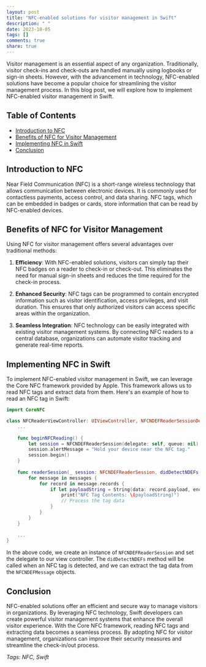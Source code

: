 ```yaml
---
layout: post
title: "NFC-enabled solutions for visitor management in Swift"
description: " "
date: 2023-10-05
tags: []
comments: true
share: true
---
```


Visitor management is an essential aspect of any organization. Traditionally, visitor check-ins and check-outs are handled manually using logbooks or sign-in sheets. However, with the advancement in technology, NFC-enabled solutions have become a popular choice for streamlining the visitor management process. In this blog post, we will explore how to implement NFC-enabled visitor management in Swift.

## Table of Contents
- [Introduction to NFC](#introduction-to-nfc)
- [Benefits of NFC for Visitor Management](#benefits-of-nfc-for-visitor-management)
- [Implementing NFC in Swift](#implementing-nfc-in-swift)
- [Conclusion](#conclusion)

## Introduction to NFC

Near Field Communication (NFC) is a short-range wireless technology that allows communication between electronic devices. It is commonly used for contactless payments, access control, and data sharing. NFC tags, which can be embedded in badges or cards, store information that can be read by NFC-enabled devices.

## Benefits of NFC for Visitor Management

Using NFC for visitor management offers several advantages over traditional methods:

1. **Efficiency**: With NFC-enabled solutions, visitors can simply tap their NFC badges on a reader to check-in or check-out. This eliminates the need for manual sign-in sheets and reduces the time required for the check-in process.

2. **Enhanced Security**: NFC tags can be programmed to contain encrypted information such as visitor identification, access privileges, and visit duration. This ensures that only authorized visitors can access specific areas within the organization.

3. **Seamless Integration**: NFC technology can be easily integrated with existing visitor management systems. By connecting NFC readers to a central database, organizations can automate visitor tracking and generate real-time reports.

## Implementing NFC in Swift

To implement NFC-enabled visitor management in Swift, we can leverage the Core NFC framework provided by Apple. This framework allows us to read NFC tags and extract data from them. Here's an example of how to read an NFC tag in Swift:

```swift
import CoreNFC

class NFCReaderViewController: UIViewController, NFCNDEFReaderSessionDelegate {
    ...
    
    func beginNFCReading() {
        let session = NFCNDEFReaderSession(delegate: self, queue: nil)
        session.alertMessage = "Hold your device near the NFC tag."
        session.begin()
    }
    
    func readerSession(_ session: NFCNDEFReaderSession, didDetectNDEFs messages: [NFCNDEFMessage]) {
        for message in messages {
            for record in message.records {
                if let payloadString = String(data: record.payload, encoding: .utf8) {
                    print("NFC Tag Contents: \(payloadString)")
                    // Process the tag data
                }
            }
        }
    }
    
    ...
}
```

In the above code, we create an instance of `NFCNDEFReaderSession` and set the delegate to our view controller. The `didDetectNDEFs` method will be called when an NFC tag is detected, and we can extract the tag data from the `NFCNDEFMessage` objects.

## Conclusion

NFC-enabled solutions offer an efficient and secure way to manage visitors in organizations. By leveraging NFC technology, Swift developers can create powerful visitor management systems that enhance the overall visitor experience. With the Core NFC framework, reading NFC tags and extracting data becomes a seamless process. By adopting NFC for visitor management, organizations can improve their security measures and streamline the check-in/out process.

*Tags: NFC, Swift*